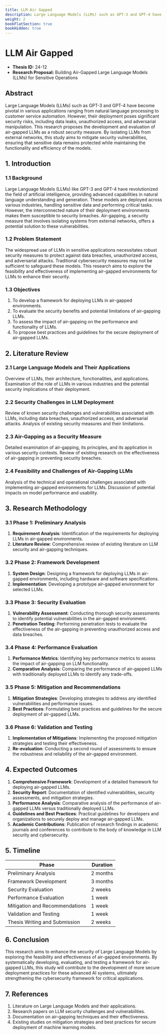 ```yaml
---
title: LLM Air Gapped
description: Large Language Models (LLMs) such as GPT-3 and GPT-4 have become pivotal in various applications ranging from natural language processing to customer service automation. However, their deployment poses significant security risks, including data leaks, unauthorized access, and adversarial manipulation. This research proposes the development and evaluation of air-gapped LLMs as a robust security measure. By isolating LLMs from external networks, this study aims to mitigate security vulnerabilities, ensuring that sensitive data remains protected while maintaining the functionality and efficiency of the models.
weight: 2
bookFlatSection: true
bookHidden: true
---
```


# LLM Air Gapped

- **Thesis ID:** 24-12
- **Research Proposal:** Building Air-Gapped Large Language Models (LLMs) for Sensitive Operations

## Abstract

Large Language Models (LLMs) such as GPT-3 and GPT-4 have become pivotal in various applications ranging from natural language processing to customer service automation. However, their deployment poses significant security risks, including data leaks, unauthorized access, and adversarial manipulation. This research proposes the development and evaluation of air-gapped LLMs as a robust security measure. By isolating LLMs from external networks, this study aims to mitigate security vulnerabilities, ensuring that sensitive data remains protected while maintaining the functionality and efficiency of the models.

## 1. Introduction

### 1.1 Background

Large Language Models (LLMs) like GPT-3 and GPT-4 have revolutionized the field of artificial intelligence, providing advanced capabilities in natural language understanding and generation. These models are deployed across various industries, handling sensitive data and performing critical tasks. However, the interconnected nature of their deployment environments makes them susceptible to security breaches. Air-gapping, a security measure that involves isolating systems from external networks, offers a potential solution to these vulnerabilities.

### 1.2 Problem Statement

The widespread use of LLMs in sensitive applications necessitates robust security measures to protect against data breaches, unauthorized access, and adversarial attacks. Traditional cybersecurity measures may not be sufficient to safeguard these models. This research aims to explore the feasibility and effectiveness of implementing air-gapped environments for LLMs to enhance their security.

### 1.3 Objectives

1. To develop a framework for deploying LLMs in air-gapped environments.
2. To evaluate the security benefits and potential limitations of air-gapping LLMs.
3. To assess the impact of air-gapping on the performance and functionality of LLMs.
4. To propose best practices and guidelines for the secure deployment of air-gapped LLMs.

## 2. Literature Review

### 2.1 Large Language Models and Their Applications

Overview of LLMs, their architecture, functionalities, and applications. Examination of the role of LLMs in various industries and the potential security implications of their deployment.

### 2.2 Security Challenges in LLM Deployment

Review of known security challenges and vulnerabilities associated with LLMs, including data breaches, unauthorized access, and adversarial attacks. Analysis of existing security measures and their limitations.

### 2.3 Air-Gapping as a Security Measure

Detailed examination of air-gapping, its principles, and its application in various security contexts. Review of existing research on the effectiveness of air-gapping in preventing security breaches.

### 2.4 Feasibility and Challenges of Air-Gapping LLMs

Analysis of the technical and operational challenges associated with implementing air-gapped environments for LLMs. Discussion of potential impacts on model performance and usability.

## 3. Research Methodology

### 3.1 Phase 1: Preliminary Analysis

1. **Requirement Analysis**: Identification of the requirements for deploying LLMs in air-gapped environments.
2. **Literature Review**: Comprehensive review of existing literature on LLM security and air-gapping techniques.

### 3.2 Phase 2: Framework Development

1. **System Design**: Designing a framework for deploying LLMs in air-gapped environments, including hardware and software specifications.
2. **Implementation**: Developing a prototype air-gapped environment for selected LLMs.

### 3.3 Phase 3: Security Evaluation

1. **Vulnerability Assessment**: Conducting thorough security assessments to identify potential vulnerabilities in the air-gapped environment.
2. **Penetration Testing**: Performing penetration tests to evaluate the effectiveness of the air-gapping in preventing unauthorized access and data breaches.

### 3.4 Phase 4: Performance Evaluation

1. **Performance Metrics**: Identifying key performance metrics to assess the impact of air-gapping on LLM functionality.
2. **Comparative Analysis**: Comparing the performance of air-gapped LLMs with traditionally deployed LLMs to identify any trade-offs.

### 3.5 Phase 5: Mitigation and Recommendations

1. **Mitigation Strategies**: Developing strategies to address any identified vulnerabilities and performance issues.
2. **Best Practices**: Formulating best practices and guidelines for the secure deployment of air-gapped LLMs.

### 3.6 Phase 6: Validation and Testing

1. **Implementation of Mitigations**: Implementing the proposed mitigation strategies and testing their effectiveness.
2. **Re-evaluation**: Conducting a second round of assessments to ensure the robustness and reliability of the air-gapped environment.

## 4. Expected Outcomes

1. **Comprehensive Framework**: Development of a detailed framework for deploying air-gapped LLMs.
2. **Security Report**: Documentation of identified vulnerabilities, security assessments, and mitigation strategies.
3. **Performance Analysis**: Comparative analysis of the performance of air-gapped LLMs versus traditionally deployed LLMs.
4. **Guidelines and Best Practices**: Practical guidelines for developers and organizations to securely deploy and manage air-gapped LLMs.
5. **Academic Contributions**: Publication of research findings in academic journals and conferences to contribute to the body of knowledge in LLM security and cybersecurity.

## 5. Timeline

| Phase                        | Duration   |
|------------------------------|------------|
| Preliminary Analysis         | 2 months   |
| Framework Development        | 3 months   |
| Security Evaluation          | 2 weeks   |
| Performance Evaluation       | 1 week   |
| Mitigation and Recommendations| 1 week   |
| Validation and Testing       | 1 week   |
| Thesis Writing and Submission| 2 weeks    |

## 6. Conclusion

This research aims to enhance the security of Large Language Models by exploring the feasibility and effectiveness of air-gapped environments. By systematically developing, evaluating, and testing a framework for air-gapped LLMs, this study will contribute to the development of more secure deployment practices for these advanced AI systems, ultimately strengthening the cybersecurity framework for critical applications.

## 7. References

1. Literature on Large Language Models and their applications.
2. Research papers on LLM security challenges and vulnerabilities.
3. Documentation on air-gapping techniques and their effectiveness.
4. Existing studies on mitigation strategies and best practices for secure deployment of machine learning models.
